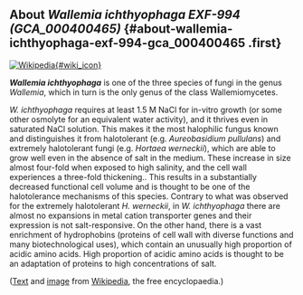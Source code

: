 About *Wallemia ichthyophaga EXF-994 (GCA\_000400465)* {#about-wallemia-ichthyophaga-exf-994-gca_000400465 .first}
------------------------------------------------------

[![Wikipedia](/img/wikipedia_logo_v2_en.png){#wiki_icon}](http://en.wikipedia.org/wiki/Wallemia_ichthyophaga)

***Wallemia ichthyophaga*** is one of the three species of fungi in the
genus *Wallemia*, which in turn is the only genus of the class
Wallemiomycetes.

*W. ichthyophaga* requires at least 1.5 M NaCl for in-vitro growth (or
some other osmolyte for an equivalent water activity), and it thrives
even in saturated NaCl solution. This makes it the most halophilic
fungus known and distinguishes it from halotolerant (e.g. *Aureobasidium
pullulans*) and extremely halotolerant fungi (e.g. *Hortaea werneckii*),
which are able to grow well even in the absence of salt in the medium.
These increase in size almost four-fold when exposed to high salinity,
and the cell wall experiences a three-fold thickening.. This results in
a substantially decreased functional cell volume and is thought to be
one of the halotolerance mechanisms of this species. Contrary to what
was observed for the extremely halotolerant *H. werneckii*, in *W.
ichthyophaga* there are almost no expansions in metal cation transporter
genes and their expression is not salt-responsive. On the other hand,
there is a vast enrichment of hydrophobins (proteins of cell wall with
diverse functions and many biotechnological uses), which contain an
unusually high proportion of acidic amino acids. High proportion of
acidic amino acids is thought to be an adaptation of proteins to high
concentrations of salt.

([Text](http://en.wikipedia.org/wiki/Wallemia_ichthyophaga) and
[image](https://commons.wikimedia.org/wiki/File:WiMicro.tif) from
[Wikipedia](http://en.wikipedia.org/), the free encyclopaedia.)
